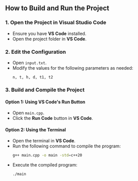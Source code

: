 ## How to Build and Run the Project  

### 1. Open the Project in Visual Studio Code  
- Ensure you have **VS Code** installed.  
- Open the project folder in **VS Code**.  

### 2. Edit the Configuration  
- Open `input.txt`.  
- Modify the values for the following parameters as needed:  
  ```
  n, t, h, d, t1, t2
  ```  

### 3. Build and Compile the Project  

#### Option 1: Using VS Code's Run Button  
- Open `main.cpp`.  
- Click the **Run Code** button in **VS Code**.  

#### Option 2: Using the Terminal  
- Open the terminal in **VS Code**.  
- Run the following command to compile the program:  
  ```sh
  g++ main.cpp -o main -std=c++20
  ```  
- Execute the compiled program:  
  ```sh
  ./main
  
